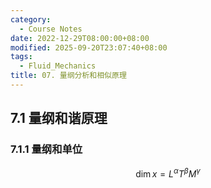 ```yaml
---
category:
  - Course Notes
date: 2022-12-29T08:00:00+08:00
modified: 2025-09-20T23:07:40+08:00
tags:
  - Fluid_Mechanics
title: 07. 量纲分析和相似原理
---
```


## 7.1 量纲和谐原理

### 7.1.1 量纲和单位

$$
\dim{x} = L^{\alpha} T^{\beta} M^{\gamma}
$$
